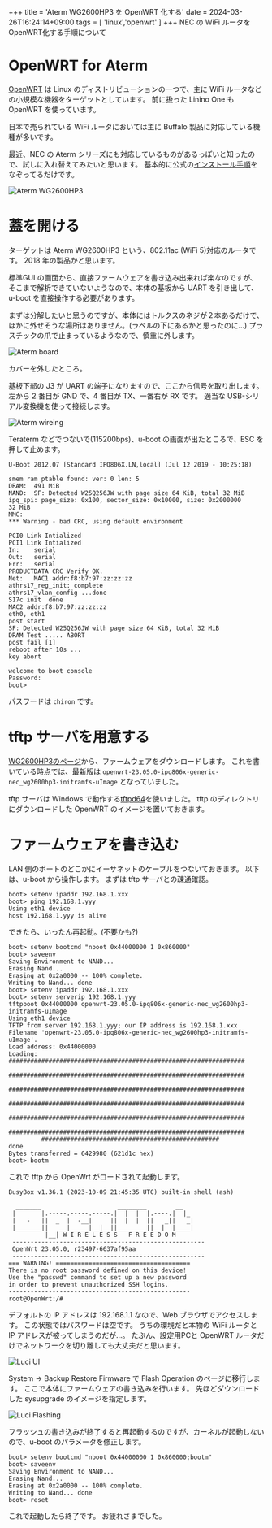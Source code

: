 +++
title = 'Aterm WG2600HP3 を OpenWRT 化する'
date = 2024-03-26T16:24:14+09:00
tags = [ 'linux','openwrt' ]
+++
NEC の WiFi ルータを OpenWRT化する手順について

# OpenWRT for Aterm

[OpenWRT](https://openwrt.org/) は Linux のディストリビューションの一つで、主に WiFi ルータなどの小規模な機器をターゲットとしています。
前に扱った Linino One も OpenWRT を使っています。

日本で売られている WiFi ルータにおいては主に Buffalo 製品に対応している機種が多いです。

最近、NEC の Aterm シリーズにも対応しているものがあるっぽいと知ったので、試しに入れ替えてみたいと思います。
基本的に公式の[インストール手順](https://openwrt.org/toh/nec/aterm_wg2600hp3)をなぞってるだけです。

![Aterm WG2600HP3](/images/openwrt01.jpg)


# 蓋を開ける

ターゲットは Aterm WG2600HP3 という、802.11ac (WiFi 5)対応のルータです。
2018 年の製品かと思います。

標準GUI の画面から、直接ファームウェアを書き込み出来れば楽なのですが、
そこまで解析できていないようなので、本体の基板から UART を引き出して、
u-boot を直接操作する必要があります。

まずは分解したいと思うのですが、本体にはトルクスのネジが２本あるだけで、ほかに外せそうな場所はありません。(ラベルの下にあるかと思ったのに…)
プラスチックの爪で止まっているようなので、慎重に外します。

![Aterm board](/images/openwrt02.jpg)

カバーを外したところ。

基板下部の J3 が UART の端子になりますので、ここから信号を取り出します。
左から 2 番目が GND で、4 番目が TX、一番右が RX です。
適当な USB-シリアル変換機を使って接続します。

![Aterm wireing](/images/openwrt00.jpg)

Teraterm などでつないで(115200bps)、u-boot の画面が出たところで、ESC を押して止めます。

```
U-Boot 2012.07 [Standard IPQ806X.LN,local] (Jul 12 2019 - 10:25:18)

smem ram ptable found: ver: 0 len: 5
DRAM:  491 MiB
NAND:  SF: Detected W25Q256JW with page size 64 KiB, total 32 MiB
ipq_spi: page_size: 0x100, sector_size: 0x10000, size: 0x2000000
32 MiB
MMC:
*** Warning - bad CRC, using default environment

PCI0 Link Intialized
PCI1 Link Intialized
In:    serial
Out:   serial
Err:   serial
PRODUCTDATA CRC Verify OK.
Net:   MAC1 addr:f8:b7:97:zz:zz:zz
athrs17_reg_init: complete
athrs17_vlan_config ...done
S17c init  done
MAC2 addr:f8:b7:97:zz:zz:zz
eth0, eth1
post start
SF: Detected W25Q256JW with page size 64 KiB, total 32 MiB
DRAM Test ..... ABORT
post fail [1]
reboot after 10s ...
key abort

welcome to boot console
Password:
boot>
```

パスワードは `chiron` です。

# tftp サーバを用意する

[WG2600HP3のページ](https://openwrt.org/toh/nec/aterm_wg2600hp3)から、ファームウェアをダウンロードします。
これを書いている時点では、最新版は
`openwrt-23.05.0-ipq806x-generic-nec_wg2600hp3-initramfs-uImage`
となっていました。

tftp サーバは Windows で動作する[tftpd64](https://pjo2.github.io/tftpd64/)を使いました。
tftp のディレクトリにダウンロードした OpenWRT のイメージを置いておきます。

# ファームウェアを書き込む

LAN 側のポートのどこかにイーサネットのケーブルをつないておきます。
以下は、u-boot から操作します。
まずは tftp サーバとの疎通確認。

```
boot> setenv ipaddr 192.168.1.xxx
boot> ping 192.168.1.yyy
Using eth1 device
host 192.168.1.yyy is alive
```

できたら、いったん再起動。(不要かも?)

```
boot> setenv bootcmd "nboot 0x44000000 1 0x860000"
boot> saveenv
Saving Environment to NAND...
Erasing Nand...
Erasing at 0x2a0000 -- 100% complete.
Writing to Nand... done
boot> setenv ipaddr 192.168.1.xxx
boot> setenv serverip 192.168.1.yyy
tftpboot 0x44000000 openwrt-23.05.0-ipq806x-generic-nec_wg2600hp3-initramfs-uImage
Using eth1 device
TFTP from server 192.168.1.yyy; our IP address is 192.168.1.xxx
Filename 'openwrt-23.05.0-ipq806x-generic-nec_wg2600hp3-initramfs-uImage'.
Load address: 0x44000000
Loading: #################################################################
         #################################################################
         #################################################################
         #################################################################
         #################################################################
         #################################################################
         #################################################
done
Bytes transferred = 6429980 (621d1c hex)
boot> bootm

```

これで tftp から OpenWrt がロードされて起動します。


```
BusyBox v1.36.1 (2023-10-09 21:45:35 UTC) built-in shell (ash)

  _______                     ________        __
 |       |.-----.-----.-----.|  |  |  |.----.|  |_
 |   -   ||  _  |  -__|     ||  |  |  ||   _||   _|
 |_______||   __|_____|__|__||________||__|  |____|
          |__| W I R E L E S S   F R E E D O M
 -----------------------------------------------------
 OpenWrt 23.05.0, r23497-6637af95aa
 -----------------------------------------------------
=== WARNING! =====================================
There is no root password defined on this device!
Use the "passwd" command to set up a new password
in order to prevent unauthorized SSH logins.
--------------------------------------------------
root@OpenWrt:/#
```

デフォルトの IP アドレスは 192.168.1.1 なので、Web ブラウザでアクセスします。
この状態ではパスワードは空です。
うちの環境だと本物の WiFi ルータと IP アドレスが被ってしまうのだが…。
たぶん、設定用PCと OpenWRT ルータだけでネットワークを切り離しても大丈夫だと思います。

![Luci UI](/images/openwrt03.png)

System → Backup Restore Firmware で Flash Operation のページに移行します。
ここで本体にファームウェアの書き込みを行います。
先ほどダウンロードした sysupgrade のイメージを指定します。

![Luci Flashing](/images/openwrt04.png)

フラッシュの書き込みが終了すると再起動するのですが、カーネルが起動しないので、u-boot のパラメータを修正します。

```
boot> setenv bootcmd "nboot 0x44000000 1 0x860000;bootm"
boot> saveenv
Saving Environment to NAND...
Erasing Nand...
Erasing at 0x2a0000 -- 100% complete.
Writing to Nand... done
boot> reset
```

これで起動したら終了です。
お疲れさまでした。
